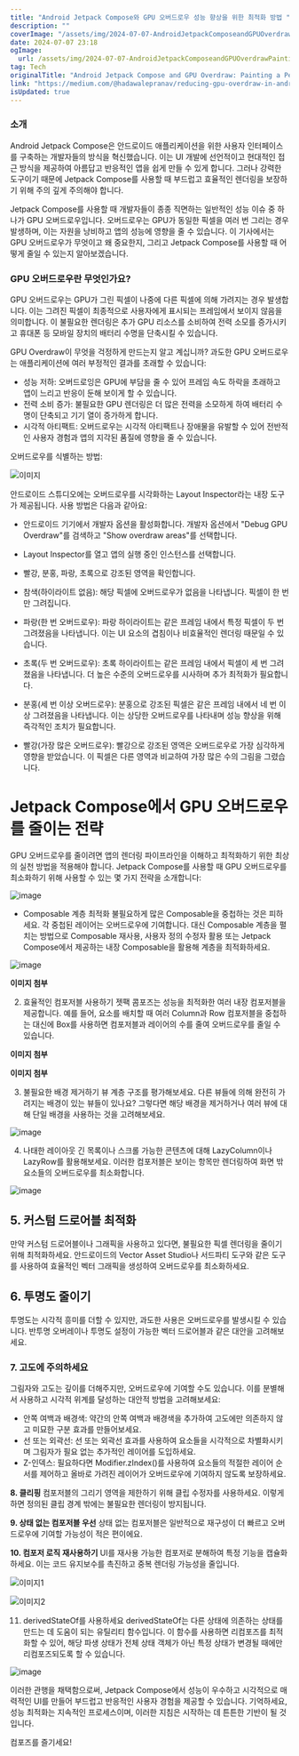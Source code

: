 ```yaml
---
title: "Android Jetpack Compose와 GPU 오버드로우 성능 향상을 위한 최적화 방법 "
description: ""
coverImage: "/assets/img/2024-07-07-AndroidJetpackComposeandGPUOverdrawPaintingaPerformanceMasterpiece_0.png"
date: 2024-07-07 23:18
ogImage: 
  url: /assets/img/2024-07-07-AndroidJetpackComposeandGPUOverdrawPaintingaPerformanceMasterpiece_0.png
tag: Tech
originalTitle: "Android Jetpack Compose and GPU Overdraw: Painting a Performance Masterpiece !"
link: "https://medium.com/@hadawalepranav/reducing-gpu-overdraw-in-android-jetpack-compose-5d0920a81958"
isUpdated: true
---
```






### 소개
Android Jetpack Compose은 안드로이드 애플리케이션을 위한 사용자 인터페이스를 구축하는 개발자들의 방식을 혁신했습니다. 이는 UI 개발에 선언적이고 현대적인 접근 방식을 제공하여 아름답고 반응적인 앱을 쉽게 만들 수 있게 합니다. 그러나 강력한 도구이기 때문에 Jetpack Compose를 사용할 때 부드럽고 효율적인 렌더링을 보장하기 위해 주의 깊게 주의해야 합니다.

Jetpack Compose를 사용할 때 개발자들이 종종 직면하는 일반적인 성능 이슈 중 하나가 GPU 오버드로우입니다. 오버드로우는 GPU가 동일한 픽셀을 여러 번 그리는 경우 발생하며, 이는 자원을 낭비하고 앱의 성능에 영향을 줄 수 있습니다. 이 기사에서는 GPU 오버드로우가 무엇이고 왜 중요한지, 그리고 Jetpack Compose를 사용할 때 어떻게 줄일 수 있는지 알아보겠습니다.

### GPU 오버드로우란 무엇인가요?
GPU 오버드로우는 GPU가 그린 픽셀이 나중에 다른 픽셀에 의해 가려지는 경우 발생합니다. 이는 그려진 픽셀이 최종적으로 사용자에게 표시되는 프레임에서 보이지 않음을 의미합니다. 이 불필요한 렌더링은 추가 GPU 리소스를 소비하여 전력 소모를 증가시키고 휴대폰 등 모바일 장치의 배터리 수명을 단축시킬 수 있습니다.

<div class="content-ad"></div>

GPU Overdraw이 무엇을 걱정하게 만드는지 알고 계십니까? 과도한 GPU 오버드로우는 애플리케이션에 여러 부정적인 결과를 초래할 수 있습니다:

- 성능 저하: 오버드로잉은 GPU에 부담을 줄 수 있어 프레임 속도 하락을 초래하고 앱이 느리고 반응이 둔해 보이게 할 수 있습니다.
- 전력 소비 증가: 불필요한 GPU 렌더링은 더 많은 전력을 소모하게 하여 배터리 수명이 단축되고 기기 열이 증가하게 합니다.
- 시각적 아티팩트: 오버드로우는 시각적 아티팩트나 장애물을 유발할 수 있어 전반적인 사용자 경험과 앱의 지각된 품질에 영향을 줄 수 있습니다.

오버드로우를 식별하는 방법:

![이미지](/assets/img/2024-07-07-AndroidJetpackComposeandGPUOverdrawPaintingaPerformanceMasterpiece_1.png)

<div class="content-ad"></div>

안드로이드 스튜디오에는 오버드로우를 시각화하는 Layout Inspector라는 내장 도구가 제공됩니다. 사용 방법은 다음과 같아요:

- 안드로이드 기기에서 개발자 옵션을 활성화합니다. 개발자 옵션에서 "Debug GPU Overdraw"를 검색하고 "Show overdraw areas"를 선택합니다.
- Layout Inspector를 열고 앱의 실행 중인 인스턴스를 선택합니다.
- 빨강, 분홍, 파랑, 초록으로 강조된 영역을 확인합니다.

- 참색(하이라이트 없음): 해당 픽셀에 오버드로우가 없음을 나타냅니다. 픽셀이 한 번만 그려집니다.
- 파랑(한 번 오버드로우): 파랑 하이라이트는 같은 프레임 내에서 특정 픽셀이 두 번 그려졌음을 나타냅니다. 이는 UI 요소의 겹침이나 비효율적인 렌더링 때문일 수 있습니다.
- 초록(두 번 오버드로우): 초록 하이라이트는 같은 프레임 내에서 픽셀이 세 번 그려졌음을 나타냅니다. 더 높은 수준의 오버드로우를 시사하며 추가 최적화가 필요합니다.
- 분홍(세 번 이상 오버드로우): 분홍으로 강조된 픽셀은 같은 프레임 내에서 네 번 이상 그려졌음을 나타냅니다. 이는 상당한 오버드로우를 나타내며 성능 향상을 위해 즉각적인 조치가 필요합니다.
- 빨강(가장 많은 오버드로우): 빨강으로 강조된 영역은 오버드로우로 가장 심각하게 영향을 받았습니다. 이 픽셀은 다른 영역과 비교하여 가장 많은 수의 그림을 그렸습니다.
# Jetpack Compose에서 GPU 오버드로우를 줄이는 전략

<div class="content-ad"></div>

GPU 오버드로우를 줄이려면 앱의 렌더링 파이프라인을 이해하고 최적화하기 위한 최상의 실천 방법을 적용해야 합니다. Jetpack Compose를 사용할 때 GPU 오버드로우를 최소화하기 위해 사용할 수 있는 몇 가지 전략을 소개합니다:

![image](/assets/img/2024-07-07-AndroidJetpackComposeandGPUOverdrawPaintingaPerformanceMasterpiece_2.png)

- Composable 계층 최적화
불필요하게 많은 Composable을 중첩하는 것은 피하세요. 각 중첩된 레이어는 오버드로우에 기여합니다. 대신 Composable 계층을 펼치는 방법으로 Composable 재사용, 사용자 정의 수정자 활용 또는 Jetpack Compose에서 제공하는 내장 Composable을 활용해 계층을 최적화하세요.

![image](/assets/img/2024-07-07-AndroidJetpackComposeandGPUOverdrawPaintingaPerformanceMasterpiece_3.png)

<div class="content-ad"></div>

**이미지 첨부**

2. 효율적인 컴포저블 사용하기
젯팩 콤포즈는 성능을 최적화한 여러 내장 컴포저블을 제공합니다. 예를 들어, 요소를 배치할 때 여러 Column과 Row 컴포저블을 중첩하는 대신에 Box를 사용하면 컴포저블과 레이어의 수를 줄여 오버드로우를 줄일 수 있습니다.

**이미지 첨부**

**이미지 첨부**

<div class="content-ad"></div>

3. 불필요한 배경 제거하기
뷰 계층 구조를 평가해보세요. 다른 뷰들에 의해 완전히 가려지는 배경이 있는 뷰들이 있나요? 그렇다면 해당 배경을 제거하거나 여러 뷰에 대해 단일 배경을 사용하는 것을 고려해보세요.

![image](/assets/img/2024-07-07-AndroidJetpackComposeandGPUOverdrawPaintingaPerformanceMasterpiece_7.png)

4. 나태한 레이아웃
긴 목록이나 스크롤 가능한 콘텐츠에 대해 LazyColumn이나 LazyRow를 활용해보세요. 이러한 컴포저블은 보이는 항목만 렌더링하여 화면 밖 요소들의 오버드로우를 최소화합니다.

![image](/assets/img/2024-07-07-AndroidJetpackComposeandGPUOverdrawPaintingaPerformanceMasterpiece_8.png)

<div class="content-ad"></div>

## 5. 커스텀 드로어블 최적화
만약 커스텀 드로어블이나 그래픽을 사용하고 있다면, 불필요한 픽셀 렌더링을 줄이기 위해 최적화하세요. 안드로이드의 Vector Asset Studio나 서드파티 도구와 같은 도구를 사용하여 효율적인 벡터 그래픽을 생성하여 오버드로우를 최소화하세요.

## 6. 투명도 줄이기
투명도는 시각적 흥미를 더할 수 있지만, 과도한 사용은 오버드로우를 발생시킬 수 있습니다. 반투명 오버레이나 투명도 설정이 가능한 벡터 드로어블과 같은 대안을 고려해보세요.

<div class="content-ad"></div>

### 7. 고도에 주의하세요
그림자와 고도는 깊이를 더해주지만, 오버드로우에 기여할 수도 있습니다. 이를 분별해서 사용하고 시각적 위계를 달성하는 대안적 방법을 고려해보세요:

- 안쪽 여백과 배경색: 약간의 안쪽 여백과 배경색을 추가하여 고도에만 의존하지 않고 미묘한 구분 효과를 만들어보세요.
- 선 또는 외곽선: 선 또는 외곽선 효과를 사용하여 요소들을 시각적으로 차별화시키며 그림자가 필요 없는 추가적인 레이어를 도입하세요.
- Z-인덱스: 필요하다면 Modifier.zIndex()를 사용하여 요소들의 적절한 레이어 순서를 제어하고 올바로 가려진 레이어가 오버드로우에 기여하지 않도록 보장하세요.

<div class="content-ad"></div>

**8. 클리핑**
컴포저블의 그리기 영역을 제한하기 위해 클립 수정자를 사용하세요. 이렇게 하면 정의된 클립 경계 밖에는 불필요한 렌더링이 방지됩니다.

**9. 상태 없는 컴포저블 우선**
상태 없는 컴포저블은 일반적으로 재구성이 더 빠르고 오버드로우에 기여할 가능성이 적은 편이에요.


<div class="content-ad"></div>

**10. 컴포저 로직 재사용하기**
UI를 재사용 가능한 컴포저로 분해하여 특정 기능을 캡슐화하세요. 이는 코드 유지보수를 촉진하고 중복 렌더링 가능성을 줄입니다.

![이미지1](/assets/img/2024-07-07-AndroidJetpackComposeandGPUOverdrawPaintingaPerformanceMasterpiece_16.png)

![이미지2](/assets/img/2024-07-07-AndroidJetpackComposeandGPUOverdrawPaintingaPerformanceMasterpiece_17.png)

<div class="content-ad"></div>

11. derivedStateOf를 사용하세요
derivedStateOf는 다른 상태에 의존하는 상태를 만드는 데 도움이 되는 유틸리티 함수입니다. 이 함수를 사용하면 리컴포즈를 최적화할 수 있어, 해당 파생 상태가 전체 상태 객체가 아닌 특정 상태가 변경될 때에만 리컴포즈되도록 할 수 있습니다.

![image](/assets/img/2024-07-07-AndroidJetpackComposeandGPUOverdrawPaintingaPerformanceMasterpiece_18.png)

이러한 관행을 채택함으로써, Jetpack Compose에서 성능이 우수하고 시각적으로 매력적인 UI를 만들어 부드럽고 반응적인 사용자 경험을 제공할 수 있습니다. 기억하세요, 성능 최적화는 지속적인 프로세스이며, 이러한 지침은 시작하는 데 튼튼한 기반이 될 것입니다.

컴포즈를 즐기세요!